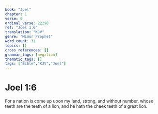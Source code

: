 ```yaml
---
book: "Joel"
chapter: 1
verse: 6
ordinal_verse: 22298
ref: "Joel 1:6"
translation: "KJV"
genre: "Minor Prophet"
word_count: 31
topics: []
cross_references: []
grammar_tags: [negation]
thematic_tags: []
tags: ["Bible","KJV","Joel"]
---
```


# Joel 1:6

For a nation is come up upon my land, strong, and without number, whose teeth are the teeth of a lion, and he hath the cheek teeth of a great lion.
